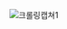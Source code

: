 ![크롤링캡쳐1](https://user-images.githubusercontent.com/81945553/127778397-5a0917f1-28cc-4d19-a726-b59bafd5629a.png)

